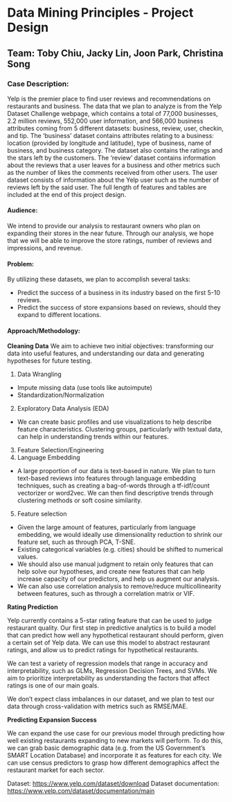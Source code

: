 # Data Mining Principles - Project Design
## Team: Toby Chiu, Jacky Lin, Joon Park, Christina Song
### Case Description:
Yelp is the premier place to find user reviews and recommendations on restaurants and business. The data that we plan to analyze is from the Yelp Dataset Challenge webpage, which contains a total of 77,000 businesses, 2.2 million reviews, 552,000 user information, and 566,000 business attributes coming from 5 different datasets: business, review, user, checkin, and tip. The ‘business’ dataset contains attributes relating to a business: location (provided by longitude and latitude), type of business, name of business, and business category. The dataset also contains the ratings and the stars left by the customers. The ‘review’ dataset contains information about the reviews that a user leaves for a business and other metrics such as the number of likes the comments received from other users. The user dataset consists of information about the Yelp user such as the number of reviews left by the said user. The full length of features and tables are included at the end of this project design.

#### Audience:
We intend to provide our analysis to restaurant owners who plan on expanding their stores in the near future. Through our analysis, we hope that we will be able to improve the store ratings, number of reviews and impressions, and revenue.

#### Problem:
By utilizing these datasets, we plan to accomplish several tasks:
- Predict the success of a business in its industry based on the first 5-10 reviews.
- Predict the success of store expansions based on reviews, should they expand to different locations.

#### Approach/Methodology:

**Cleaning Data**
We aim to achieve two initial objectives: transforming our data into useful features, and understanding our data and generating hypotheses for future testing.
1. Data Wrangling
- Impute missing data (use tools like autoimpute)
- Standardization/Normalization
2. Exploratory Data Analysis (EDA)
- We can create basic profiles and use visualizations to help describe feature characteristics. Clustering groups, particularly with textual data, can help in understanding trends within our features.
3. Feature Selection/Engineering
4. Language Embedding
- A large proportion of our data is text-based in nature. We plan to turn text-based reviews into features through language embedding techniques, such as creating a bag-of-words through a tf-idf/count vectorizer or word2vec. We can then find descriptive trends through clustering methods or soft cosine similarity.
5. Feature selection
- Given the large amount of features, particularly from language embedding, we would ideally use dimensionality reduction to shrink our feature set, such as through PCA, T-SNE.
- Existing categorical variables (e.g. cities) should be shifted to numerical values.
- We should also use manual judgment to retain only features that can help solve our hypotheses, and create new features that can help increase capacity of our predictors, and help us augment our analysis.
- We can also use correlation analysis to remove/reduce multicollinearity between features, such as through a correlation matrix or VIF.

**Rating Prediction**

Yelp currently contains a 5-star rating feature that can be used to judge restaurant quality. Our first step in predictive analytics is to build a model that can predict how well any hypothetical restaurant should perform, given a certain set of Yelp data. We can use this model to abstract restaurant ratings, and allow us to predict ratings for hypothetical restaurants. 

We can test a variety of regression models that range in accuracy and interpretability, such as GLMs, Regression Decision Trees, and SVMs. We aim to prioritize interpretability as understanding the factors that affect ratings is one of our main goals. 

We don’t expect class imbalances in our dataset, and we plan to test our data through cross-validation with metrics such as RMSE/MAE.

**Predicting Expansion Success**

We can expand the use case for our previous model through predicting how well existing restaurants expanding to new markets will perform. To do this, we can grab basic demographic data (e.g. from the US Government’s SMART Location Database) and incorporate it as features for each city. We can use census predictors to grasp how different demographics affect the restaurant market for each sector.

Dataset:
https://www.yelp.com/dataset/download
Dataset documentation: https://www.yelp.com/dataset/documentation/main
